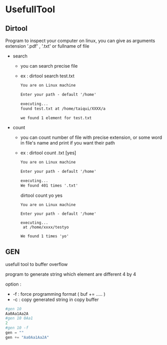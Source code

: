 # UsefullTool

## Dirtool

Program to inspect your computer on linux, you can give as arguments extension '.pdf' , '.txt' or fullname of file

* search 

  * you can search precise file

  * ex : dirtool search test.txt

    ```txt
    You are on Linux machine
    
    Enter your path - default '/home'
    
    executing...
    found test.txt at /home/taiqui/XXXX/a
    
    we found 1 element for test.txt
    
    ```

* count 

  * you can count number of file with precise extension, or some word in file's name and print if you want their path

  * ex : dirtool count .txt [yes]

    ```txt
    You are on Linux machine
    
    Enter your path - default '/home'
    
    executing...
    We found 401 times '.txt'
    ```

    dirtool count yo yes

    ```
    You are on Linux machine
    
    Enter your path - default '/home'
    
    executing...
     at /home/xxxx/testyo
    
    We found 1 times 'yo'
    
    ```


## GEN

usefull tool to buffer overflow

program to generate string which element are different 4 by 4

option :

* -f : force programming format ( buf += ..... )
* -c : copy generated string in copy buffer

```python
#gen 10
Aa0Aa1Aa2A
#gen 10 0Aa1
2
#gen 10 -f
gen = ""
gen += "Aa0Aa1Aa2A"
```


